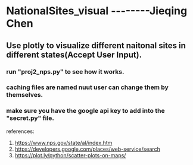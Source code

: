 # NationalSites_visual --------Jieqing Chen

## Use plotly to visualize different naitonal sites in different states(Accept User Input).

### run "proj2_nps.py" to see how it works.
### caching files are named nuut user can change them by themselves.
### make sure you have the google api key to add into the "secret.py" file.
references:
1. https://www.nps.gov/state/al/index.htm
2. https://developers.google.com/places/web-service/search
3. https://plot.ly/python/scatter-plots-on-maps/
